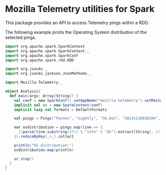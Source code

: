 Mozilla Telemetry utilities for Spark
=====================================

This package provides an API to access Telemetry pings within a RDD.

The following example prints the Operating System distribution of the selected pings.

```scala
import org.apache.spark.SparkContext
import org.apache.spark.SparkContext._
import org.apache.spark.SparkConf
import org.apache.spark.rdd.RDD

import org.json4s._
import org.json4s.jackson.JsonMethods._

import Mozilla.Telemetry._

object Analysis{
  def main(args: Array[String]) {
    val conf = new SparkConf().setAppName("mozilla-telemetry").setMaster("local[*]")
    implicit val sc = new SparkContext(conf)
    implicit lazy val formats = DefaultFormats

    val pings = Pings("Fennec", "nightly", "36.0a1", "20141110030204", "20141110").RDD

    var osdistribution = pings.map(line => {
      ((parse(line.substring(37)) \ "info" \ "OS").extract[String], 1)
    }).reduceByKey(_+_).collect

    println("OS distribution:")
    osdistribution.map(println)

    sc.stop()
  }
}
```
